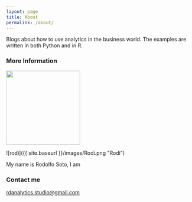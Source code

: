 ```yaml
---
layout: page
title: About
permalink: /about/
---
```


Blogs about how to use analytics in the business world. The examples are written in both Python and in R. 

### More Information
<html>
<img src="https://github.com/rdanalytics/rdanalytics.github.io/blob/master/images/Rodi.jpg" width="200" height="200" />
</html>

![rodi]({{ site.baseurl }}/images/Rodi.png "Rodi")

My name is Rodolfo Soto, I am 

### Contact me

[rdanalytics.studio@gmail.com](mailto:rdanalytics.studio@gmail.com)
